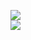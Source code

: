 [![](https://img.shields.io/badge/Made%20With-Github%20Spray-lightgrey.svg?style=for-the-badge&logo=github)](https://github.com/Annihil/github-spray#32310)  
[![](https://i.imgur.com/2DrTn0Z.gif)](https://github.com/Annihil/github-spray)